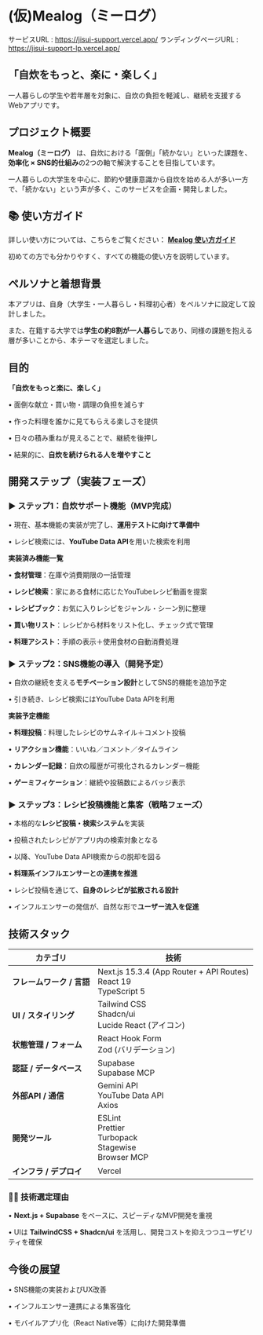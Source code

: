 # (仮)Mealog（ミーログ）
サービスURL : https://jisui-support.vercel.app/
ランディングページURL : https://jisui-support-lp.vercel.app/

## 「自炊をもっと、楽に・楽しく」
一人暮らしの学生や若年層を対象に、自炊の負担を軽減し、継続を支援するWebアプリです。




## プロジェクト概要
**Mealog（ミーログ）** は、自炊における「面倒」「続かない」といった課題を、**効率化 × SNS的仕組み**の2つの軸で解決することを目指しています。

一人暮らしの大学生を中心に、節約や健康意識から自炊を始める人が多い一方で、「続かない」という声が多く、このサービスを企画・開発しました。

## 📚 使い方ガイド

詳しい使い方については、こちらをご覧ください：
**[Mealog 使い方ガイド](docs/TUTORIAL.md)**

初めての方でも分かりやすく、すべての機能の使い方を説明しています。


## ペルソナと着想背景
本アプリは、自身（大学生・一人暮らし・料理初心者）をペルソナに設定して設計しました。

また、在籍する大学では**学生の約8割が一人暮らし**であり、同様の課題を抱える層が多いことから、本テーマを選定しました。

## 目的

**「自炊をもっと楽に、楽しく」**

  • 面倒な献立・買い物・調理の負担を減らす
  
  • 作った料理を誰かに見てもらえる楽しさを提供
  
  • 日々の積み重ねが見えることで、継続を後押し
  
  • 結果的に、**自炊を続けられる人を増やすこと**


## 開発ステップ（実装フェーズ）

### ▶ ステップ1：自炊サポート機能（MVP完成）

  • 現在、基本機能の実装が完了し、**運用テストに向けて準備中**
  
  • レシピ検索には、**YouTube Data API**を用いた検索を利用

**実装済み機能一覧**

  • **食材管理**：在庫や消費期限の一括管理
  
  • **レシピ検索**：家にある食材に応じたYouTubeレシピ動画を提案
  
  • **レシピブック**：お気に入りレシピをジャンル・シーン別に整理
  
  • **買い物リスト**：レシピから材料をリスト化し、チェック式で管理
  
  • **料理アシスト**：手順の表示＋使用食材の自動消費処理

### ▶ ステップ2：SNS機能の導入（開発予定）

  • 自炊の継続を支える**モチベーション設計**としてSNS的機能を追加予定
  
  • 引き続き、レシピ検索にはYouTube Data APIを利用

  
**実装予定機能**

  • **料理投稿**：料理したレシピのサムネイル＋コメント投稿
  
  • **リアクション機能**：いいね／コメント／タイムライン
  
  • **カレンダー記録**：自炊の履歴が可視化されるカレンダー機能
  
  • **ゲーミフィケーション**：継続や投稿数によるバッジ表示

### ▶ ステップ3：レシピ投稿機能と集客（戦略フェーズ）

  • 本格的な**レシピ投稿・検索システム**を実装
  
  • 投稿されたレシピがアプリ内の検索対象となる
  
  • 以降、YouTube Data API検索からの脱却を図る
  
  • **料理系インフルエンサーとの連携を推進**
  
  • レシピ投稿を通じて、**自身のレシピが拡散される設計**
  
  • インフルエンサーの発信が、自然な形で**ユーザー流入を促進**

## 技術スタック

| カテゴリ             | 技術                                                                   |
| ---------------- | -------------------------------------------------------------------- |
| **フレームワーク / 言語** | Next.js 15.3.4 (App Router + API Routes)<br>React 19<br>TypeScript 5 |
| **UI / スタイリング**  | Tailwind CSS<br>Shadcn/ui<br>Lucide React (アイコン)                     |
| **状態管理 / フォーム**  | React Hook Form<br>Zod (バリデーション)                                     |
| **認証 / データベース**  | Supabase<br>Supabase MCP                                             |
| **外部API / 通信**   | Gemini API<br>YouTube Data API<br>Axios                              |
| **開発ツール**        | ESLint<br>Prettier<br>Turbopack<br>Stagewise<br>Browser MCP          |
| **インフラ / デプロイ**  | Vercel                                                               |

### 🧑‍💻 技術選定理由 

• **Next.js + Supabase** をベースに、スピーディなMVP開発を重視

• UIは **TailwindCSS + Shadcn/ui** を活用し、開発コストを抑えつつユーザビリティを確保

## 今後の展望

• SNS機能の実装およびUX改善

• インフルエンサー連携による集客強化

• モバイルアプリ化（React Native等）に向けた開発準備
